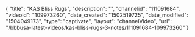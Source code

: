 {
    "title": "KAS Bliss Rugs",
    "description": "",
    "channelid": "111091684",
    "videoid": "109973260",
    "date_created": "1502519725",
    "date_modified": "1504049173",
    "type": "captivate",
    "layout": "channelVideo",
    "url": "\/bbbusa-latest-videos\/kas-bliss-rugs-3-notes\/111091684-109973260"
}